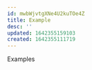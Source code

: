 ```yaml
---
id: mwbWjvtgXNe4U2kuTOe4Z
title: Example
desc: ''
updated: 1642355159103
created: 1642355111719
---
```


Examples

